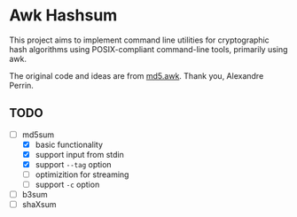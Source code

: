 # Awk Hashsum

This project aims to implement command line utilities for cryptographic hash algorithms using POSIX-compliant command-line tools, primarily using awk.

The original code and ideas are from [md5.awk](https://github.com/kaworu/md5.awk). Thank you, Alexandre Perrin.

## TODO

- [ ] md5sum
  - [x] basic functionality
  - [x] support input from stdin
  - [x] support `--tag` option
  - [ ] optimizition for streaming
  - [ ] support `-c` option
- [ ] b3sum
- [ ] shaXsum
